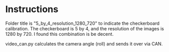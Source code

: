 # Instructions
Folder title is "5_by_4_resolution_1280_720" to indicate the checkerboard calibration.  The checkerboard is 5 by 4, and the resolution of the images is 1280 by 720. 
I found this combination is be decent.  

video_can.py calculates the camera angle (roll) and sends it over via CAN.
